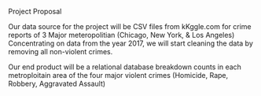 Project Proposal

Our data source for the project will be CSV files from kKggle.com for crime reports of 3 Major meteropolitian (Chicago, New York, & Los Angeles)
Concentrating on data from the year 2017, we will start cleaning the data by removing all non-violent crimes. 

Our end product will be a relational database breakdown counts in each metroploitain area of the four major violent crimes (Homicide, Rape, Robbery, Aggravated Assault)
